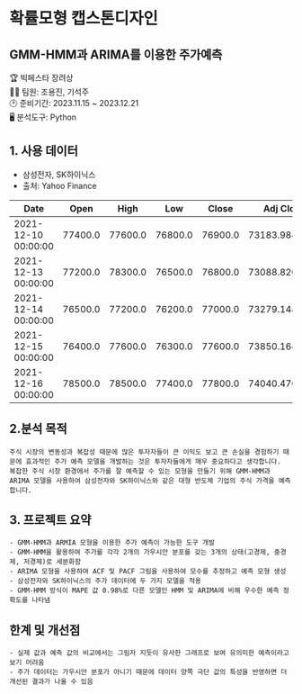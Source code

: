 # 확률모형 캡스톤디자인
## GMM-HMM과 ARIMA를 이용한 주가예측

🏆 빅페스타 장려상<br>
👨‍💻 팀원: 조용진, 기석주 <br>
🕑 준비기간: 2023.11.15 ~ 2023.12.21<br>
🖥 분석도구: Python

## 1. 사용 데이터
- 삼성전자, SK하이닉스
- 출처: Yahoo Finance

|Date|Open|High|Low|Close|Adj Close|Volume|
|---|---|---|---|---|---|---|
|2021-12-10 00:00:00|77400\.0|77600\.0|76800\.0|76900\.0|73183\.984375|9155219|
|2021-12-13 00:00:00|77200\.0|78300\.0|76500\.0|76800\.0|73088\.8203125|15038750|
|2021-12-14 00:00:00|76500\.0|77200\.0|76200\.0|77000\.0|73279\.1484375|10976660|
|2021-12-15 00:00:00|76400\.0|77600\.0|76300\.0|77600\.0|73850\.1640625|9584939|
|2021-12-16 00:00:00|78500\.0|78500\.0|77400\.0|77800\.0|74040\.4765625|11996128|

## 2.분석 목적
```
주식 시장의 변동성과 복잡성 때문에 많은 투자자들이 큰 이익도 보고 큰 손실을 경험하기 때문에 효과적인 주가 예측 모델을 개발하는 것은 투자자들에게 매우 중요하다고 생각합니다.
복잡한 주식 시장 환경에서 주가를 잘 예측할 수 있는 모형을 만들기 위해 GMM-HMM과 ARIMA 모델을 사용하여 삼성전자와 SK하이닉스와 같은 대형 반도체 기업의 주식 가격을 예측합니다.
```

## 3. 프로젝트 요약
```
- GMM-HMM과 ARMIA 모형을 이용한 주가 예측이 가능한 도구 개발
- GMM-HMM을 활용하여 주가를 각각 2개의 가우시안 분포를 갖는 3개의 상태(고경제, 중경제, 저경제)로 세분화함
- ARIMA 모형을 사용하여 ACF 및 PACF 그림을 사용하여 모수를 추정하고 예측 모형 생성
- 삼성전자와 SK하이닉스의 주가 데이터에 두 가지 모델을 적용
- GMM-HMM 방식이 MAPE 값 0.98%로 다른 모델인 HMM 및 ARIMA에 비해 우수한 예측 정확도를 나타냄
```

## 한계 및 개선점
```
- 실제 값과 예측 값의 비교에서는 그림자 지듯이 유사한 그래프로 보여 유의미한 예측이라고 보기 어려움
- 주가 데이터는 가우시안 분포가 아니기 때문에 데이터 양쪽 극단 값의 특성을 반영하면 더 개선된 결과가 나올 수 있음
```
